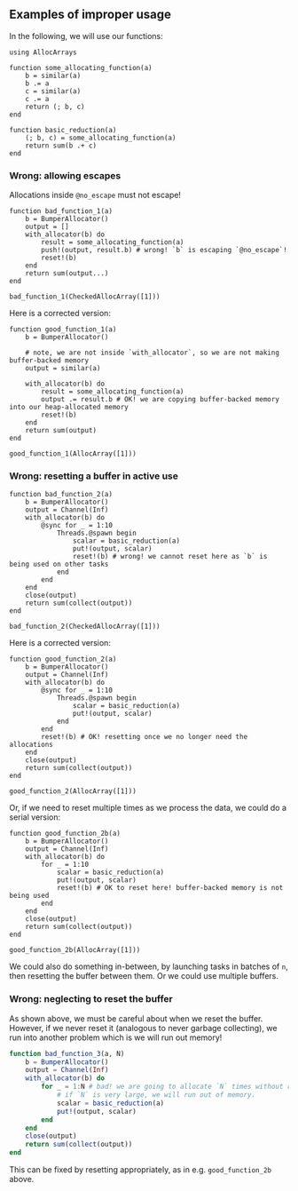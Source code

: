 ## Examples of improper usage

In the following, we will use our functions:

```@repl ex
using AllocArrays

function some_allocating_function(a)
    b = similar(a)
    b .= a
    c = similar(a)
    c .= a
    return (; b, c)
end

function basic_reduction(a)
    (; b, c) = some_allocating_function(a)
    return sum(b .+ c)
end
```

### Wrong: allowing escapes

Allocations inside `@no_escape` must not escape!

```@repl ex
function bad_function_1(a)
    b = BumperAllocator()
    output = []
    with_allocator(b) do
        result = some_allocating_function(a)
        push!(output, result.b) # wrong! `b` is escaping `@no_escape`!
        reset!(b)
    end
    return sum(output...)
end

bad_function_1(CheckedAllocArray([1]))
```

Here is a corrected version:

```@repl ex
function good_function_1(a)
    b = BumperAllocator()

    # note, we are not inside `with_allocator`, so we are not making buffer-backed memory
    output = similar(a)

    with_allocator(b) do
        result = some_allocating_function(a)
        output .= result.b # OK! we are copying buffer-backed memory into our heap-allocated memory
        reset!(b)
    end
    return sum(output)
end

good_function_1(AllocArray([1]))

```

### Wrong: resetting a buffer in active use

```@repl ex
function bad_function_2(a)
    b = BumperAllocator()
    output = Channel(Inf)
    with_allocator(b) do
        @sync for _ = 1:10
            Threads.@spawn begin
                scalar = basic_reduction(a)
                put!(output, scalar)
                reset!(b) # wrong! we cannot reset here as `b` is being used on other tasks
            end
        end
    end
    close(output)
    return sum(collect(output))
end

bad_function_2(CheckedAllocArray([1]))
```

Here is a corrected version:

```@repl ex
function good_function_2(a)
    b = BumperAllocator()
    output = Channel(Inf)
    with_allocator(b) do
        @sync for _ = 1:10
            Threads.@spawn begin
                scalar = basic_reduction(a)
                put!(output, scalar)
            end
        end
        reset!(b) # OK! resetting once we no longer need the allocations
    end
    close(output)
    return sum(collect(output))
end

good_function_2(AllocArray([1]))
```

Or, if we need to reset multiple times as we process the data, we could do a serial version:

```@repl ex
function good_function_2b(a)
    b = BumperAllocator()
    output = Channel(Inf)
    with_allocator(b) do
        for _ = 1:10
            scalar = basic_reduction(a)
            put!(output, scalar)
            reset!(b) # OK to reset here! buffer-backed memory is not being used
        end
    end
    close(output)
    return sum(collect(output))
end

good_function_2b(AllocArray([1]))
```

We could also do something in-between, by launching tasks in batches of `n`, then resetting the buffer between them. Or we could use multiple buffers.

### Wrong: neglecting to reset the buffer

As shown above, we must be careful about when we reset the buffer. However, if we never reset it (analogous to never garbage collecting), we run into another problem which is we will run out memory!

```julia
function bad_function_3(a, N)
    b = BumperAllocator()
    output = Channel(Inf)
    with_allocator(b) do
        for _ = 1:N # bad! we are going to allocate `N` times without resetting!
            # if `N` is very large, we will run out of memory.
            scalar = basic_reduction(a)
            put!(output, scalar)
        end
    end
    close(output)
    return sum(collect(output))
end
```

This can be fixed by resetting appropriately, as in e.g. `good_function_2b` above.
